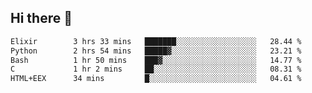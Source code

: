 ## Hi there 👋

<!--
**whirlun/whirlun** is a ✨ _special_ ✨ repository because its `README.md` (this file) appears on your GitHub profile.

Here are some ideas to get you started:

- 🔭 I’m currently working on ...
- 🌱 I’m currently learning ...
- 👯 I’m looking to collaborate on ...
- 🤔 I’m looking for help with ...
- 💬 Ask me about ...
- 📫 How to reach me: ...
- 😄 Pronouns: ...
- ⚡ Fun fact: ...
-->
<!--START_SECTION:waka-->

```txt
Elixir        3 hrs 33 mins   ███████░░░░░░░░░░░░░░░░░░   28.44 %
Python        2 hrs 54 mins   █████▓░░░░░░░░░░░░░░░░░░░   23.21 %
Bash          1 hr 50 mins    ███▓░░░░░░░░░░░░░░░░░░░░░   14.77 %
C             1 hr 2 mins     ██░░░░░░░░░░░░░░░░░░░░░░░   08.31 %
HTML+EEX      34 mins         █░░░░░░░░░░░░░░░░░░░░░░░░   04.61 %
```

<!--END_SECTION:waka-->
